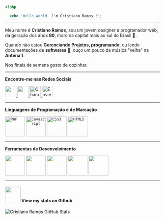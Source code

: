 ```php
<?php

  echo 'Hello World, I'm Cristiano Ramos !';

```
---- 

Meu nome é **Cristiano Ramos**, sou um jovem designer e programador web, da geração dos anos **80**, moro na capital mais ao sul do Brasil 💚 .

Quando não estou **Gerenciando Projetos, programando**,  ou lendo documentações de **softwares** 📕, ouço um pouco de música "velha" na **Antena 1**. 

Nos finais de semana gosto de cozinhar.

----



**Encontre-me nas Redes Sociais**  

<a target="_blank" href="https://www.linkedin.com/in/csramos/">
  <img height="36" src="https://raw.githubusercontent.com/FortAwesome/Font-Awesome/master/svgs/brands/linkedin.svg" ="Meu Perfil no Linkedin">
</a>
<a target="_blank" href="https://www.behance.net/CSR4mos">
  <img height="36" src="https://github.com/FortAwesome/Font-Awesome/blob/master/svgs/brands/behance.svg" ="Meu Perfil no Behance">
</a>
<a target="_blank" href="https://api.whatsapp.com/send?phone=5551998866296">
  <img height="36" src="https://raw.githubusercontent.com/FortAwesome/Font-Awesome/master/svgs/brands/whatsapp.svg" title="Chame no WhatsApp">
</a>
<a target="_blank" href="mailto:csramos.poa@gmail.com">
  <img height="36" src="https://raw.githubusercontent.com/FortAwesome/Font-Awesome/master/svgs/solid/envelope-open-text.svg" title="Envie um email">
</a>



----


**Linguagens de Programação e de Marcação**  

<code><img height="64" src="https://raw.githubusercontent.com/FortAwesome/Font-Awesome/master/svgs/brands/php.svg" title="PHP"></code>
<code><img height="64" src="https://raw.githubusercontent.com/FortAwesome/Font-Awesome/master/svgs/brands/js.svg" title="Javascript"></code>
<code><img height="64" src="https://raw.githubusercontent.com/FortAwesome/Font-Awesome/master/svgs/brands/css3.svg" title="CSS3"></code>
<code><img height="64" src="https://raw.githubusercontent.com/FortAwesome/Font-Awesome/master/svgs/brands/html5.svg" title="HTML5"></code>

----

**Ferramentas de Desenvolvimento**  

<code><img height="64" src="https://raw.githubusercontent.com/FortAwesome/Font-Awesome/master/svgs/brands/php.svg"></code>
<code><img height="64" src="https://raw.githubusercontent.com/FortAwesome/Font-Awesome/master/svgs/brands/js.svg"></code>
<code><img height="64" src="https://raw.githubusercontent.com/FortAwesome/Font-Awesome/master/svgs/brands/php.svg"></code>
<code><img height="64" src="https://raw.githubusercontent.com/FortAwesome/Font-Awesome/master/svgs/brands/php.svg"></code>
<code><img height="64" src="https://raw.githubusercontent.com/FortAwesome/Font-Awesome/master/svgs/brands/php.svg"></code>



----

#### <img src="https://media.giphy.com/media/VgCDAzcKvsR6OM0uWg/giphy.gif" width="50"> View my stats on Github 
   
![Cristiano Ramos GitHub Stats](https://github-readme-stats.vercel.app/api?username=csr4mos&show_icons=true)
